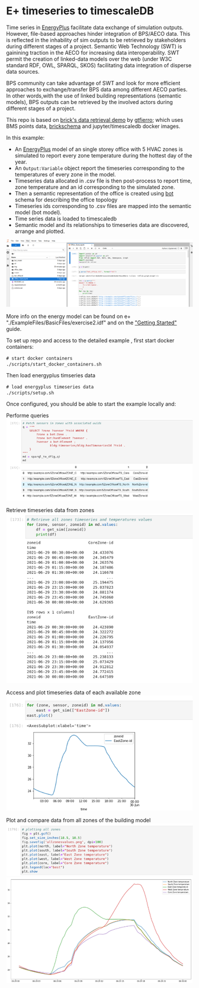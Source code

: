 # E+ timeseries to timescaleDB

Time series in [EnergyPlus](https://energyplus.net/) facilitate data exchange of simulation outputs. However, file-based approaches
hinder integration of BPS/AECO data. This is reflected in the inhability of sim outputs to be retrieved by stakeholders 
during different stages of a project. Semantic Web Technology (SWT) is gainining traction in the AECO for increasing data interoperability.
SWT permit the creation of linked-data models over the web (under W3C standard RDF, OWL, SPARQL, SKOS) facilitating data integration of disperse data sources.

BPS community can take advantage of SWT and look for more efficient approaches to exchange/transfer BPS data among different AECO parties.
In other words,with the use of linked building representations (semantic models), BPS outputs can be retrieved by the involved actors during different stages
of a project. 

This repo is based on [brick's data retrieval demo](https://github.com/gtfierro/brick-data-retrieval-demo) by [gtfierro](https://github.com/gtfierro);
which uses BMS points data, [brickschema](https://brickschema.org/) and jupyter/timescaledb docker images.

In this example:

* An [EnergyPlus](https://energyplus.net/) model of an single storey
office with 5 HVAC zones is simulated to report every zone temperature during the hottest day of the
year. 
* An ``Output:Variable`` object report the timeseries corresponding to the temperatures of every zone in the model.
* Timeseries data allocated in .csv file is then post-process to report time, zone temperature and an id corresponding to the simulated zone.
* Then a semantic representation of the office is created using [bot](https://w3c-lbd-cg.github.io/bot/) schema for describing the office topology 
* Timeseries ids corresponding to .csv files are mapped into the semantic model (bot model). 
* Time series data is loaded to timescaledb
* Semantic model and its relationships to timeseries data  are discovered, arrange and plotted. 

![example](./img/example.png)

More info on the energy model can be found on e+ "./ExampleFiles/BasicFiles/exercise2.idf" and
on the ["Getting Started"](https://energyplus.net/sites/default/files/pdfs_v8.3.0/GettingStarted.pdf) guide.

To set up repo and access to the detailed example , first start docker containers:

```
# start docker containers
./scripts/start_docker_containers.sh
```

Then load energyplus timseries data 

```
# load energyplus timeseries data
./scripts/setup.sh
```

Once configured, you should be able to start the example locally and:

Performe queries
![query](./img/querying_model.png)

Retrieve timeseries data from zones
![zones_timeseries_data](./img/zones_temp_values.png)
 
Access and plot timeseries data of each available zone 
![east_zone](./img/east_zone_timeseries.png)

Plot and compare data from all zones of the building model
![plot1](./img/plotting_all_zones.png)
![plot2](./img/plot.png)






 
